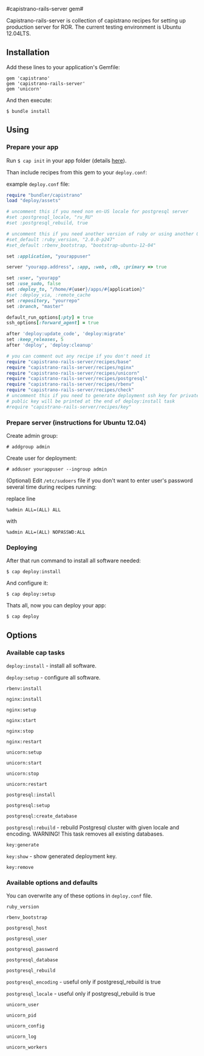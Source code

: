 #capistrano-rails-server gem#

Capistrano-rails-server is collection of capistrano recipes for setting up production server for ROR. The current testing environment is Ubuntu 12.04LTS.
## Installation ##
Add these lines to your application's Gemfile:

    gem 'capistrano'
    gem 'capistrano-rails-server'
    gem 'unicorn'
    
And then execute:

    $ bundle install
    
## Using ##

### Prepare your app ###
Run `$ cap init` in your app folder (details [here](http://guides.beanstalkapp.com/deployments/deploy-with-capistrano.html)).

Than include recipes from this gem to your `deploy.conf`:

example `deploy.conf` file:

```ruby
require "bundler/capistrano"
load "deploy/assets"

# uncomment this if you need non en-US locale for postgresql server
#set :postgresql_locale, "ru_RU"
#set :postgresql_rebuild, true

# uncomment this if you need another version of ruby or using another OS
#set_default :ruby_version, "2.0.0-p247"
#set_default :rbenv_bootstrap, "bootstrap-ubuntu-12-04"

set :application, "yourappuser"

server "yourapp.address", :app, :web, :db, :primary => true

set :user, "yourapp"
set :use_sudo, false
set :deploy_to, "/home/#{user}/apps/#{application}"
#set :deploy_via, :remote_cache
set :repository, "yourrepo"
set :branch, "master"

default_run_options[:pty] = true
ssh_options[:forward_agent] = true

after 'deploy:update_code', 'deploy:migrate'
set :keep_releases, 5
after 'deploy', 'deploy:cleanup'

# you can comment out any recipe if you don't need it
require "capistrano-rails-server/recipes/base"
require "capistrano-rails-server/recipes/nginx"
require "capistrano-rails-server/recipes/unicorn"
require "capistrano-rails-server/recipes/postgresql"
require "capistrano-rails-server/recipes/rbenv"
require "capistrano-rails-server/recipes/check"
# uncomment this if you need to generate deployment ssh key for private repository
# public key will be printed at the end of deploy:install task
#require "capistrano-rails-server/recipes/key"

```
### Prepare server (instructions for Ubuntu 12.04) ###

Create admin group:

    # addgroup admin

Create user for deployment:

    # adduser yourappuser --ingroup admin
    
(Optional) Edit `/etc/sudoers` file if you don't want to enter user's password several time during recipes running:

replace line 

    %admin ALL=(ALL) ALL
    
with 

    %admin ALL=(ALL) NOPASSWD:ALL
    
### Deploying ###


After that run command to install all software needed: 

    $ cap deploy:install
    
And configure it:

    $ cap deploy:setup

    
Thats all, now you can deploy your app:

    $ cap deploy
    
## Options ##
### Available cap tasks ###
`deploy:install` - install all software.

`deploy:setup` - configure all software.

`rbenv:install`

`nginx:install`

`nginx:setup`

`nginx:start`

`nginx:stop`

`nginx:restart`

`unicorn:setup`

`unicorn:start`

`unicorn:stop`

`unicorn:restart`

`postgresql:install`

`postgresql:setup`

`postgresql:create_database`

`postgresql:rebuild` - rebuild Postgresql cluster with given locale and encoding. WARNING! This task removes all existing databases.

`key:generate`

`key:show` - show generated deployment key.

`key:remove`

### Available options and defaults ###
You can overwrite any of these options in `deploy.conf` file.

`ruby_version`

`rbenv_bootstrap`

`postgresql_host`

`postgresql_user`

`postgresql_password`

`postgresql_database`

`postgresql_rebuild`

`postgresql_encoding` - useful only if postgresql_rebuild is true

`postgresql_locale` - useful only if postgresql_rebuild is true

`unicorn_user`

`unicorn_pid`

`unicorn_config`

`unicorn_log`

`unicorn_workers`
